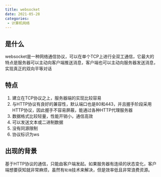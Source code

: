 ```yaml
---
title: websocket
date: 2021-05-28
categories: 
 - 计算机网络
---
```


## 是什么
websocket是一种网络通信协议，可以在单个TCP上进行全双工通信，它最大的特点是服务器可以主动向客户端推送消息，客户端也可以主动向服务器发送消息，实现真正的双向平等对话

## 特点
1. 建立在TCP协议之上，服务器端的实现比较容易
2. 与HTTP协议有良好的兼容性，默认端口也是80和443，并且握手阶段采用HTTP协议，因此握手不容易屏蔽，能通过各种HTTP代理服务器
3. 数据格式比较轻量，性能开销小，通信高效
4. 可以发送文本或二进制数据
5. 没有同源限制
6. 协议标识为ws

## 出现的背景
基于HTTP协议的通信，只能由客户端发起。如果服务器有连续的状态变化，客户端想要获知就非常麻烦，虽然有`轮询`技术来解决，但是效率低且非常浪费资源。